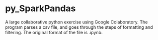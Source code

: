 # py_SparkPandas
A large collaborative python exercise using Google Colaboratory. The program parses a csv file, and goes through the steps of formatting and filtering. The original format of the file is .ipynb.
